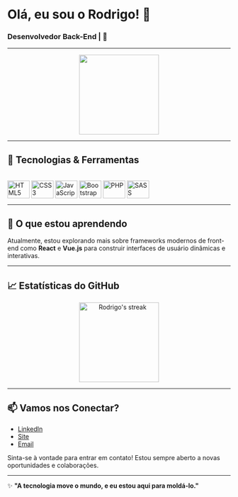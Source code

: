 # Olá, eu sou o Rodrigo! 👋

### Desenvolvedor Back-End | 🚀

---

<div align="center">
  <a href="https://github.com/roweizenmann">
    <img height="180em" src="https://github-readme-stats.vercel.app/api?username=roweizenmann&show_icons=true&theme=radical&include_all_commits=true&count_private=true"/>
  </a>
</div>

---

## 🔧 Tecnologias & Ferramentas

<div style="display: inline_block"><br>
  <img align="center" alt="HTML5" height="40" width="50" src="https://cdn.jsdelivr.net/gh/devicons/devicon/icons/html5/html5-original.svg">
  <img align="center" alt="CSS3" height="40" width="50" src="https://cdn.jsdelivr.net/gh/devicons/devicon/icons/css3/css3-original.svg">
  <img align="center" alt="JavaScript" height="40" width="50" src="https://cdn.jsdelivr.net/gh/devicons/devicon/icons/javascript/javascript-original.svg">
  <img align="center" alt="Bootstrap" height="40" width="50" src="https://cdn.jsdelivr.net/gh/devicons/devicon/icons/bootstrap/bootstrap-plain.svg">
  <img align="center" alt="PHP" height="40" width="50" src="https://cdn.jsdelivr.net/gh/devicons/devicon/icons/php/php-original.svg">
  <img align="center" alt="SASS" height="40" width="50" src="https://cdn.jsdelivr.net/gh/devicons/devicon/icons/sass/sass-original.svg">
</div>

---

## 🌱 O que estou aprendendo

Atualmente, estou explorando mais sobre frameworks modernos de front-end como **React** e **Vue.js** para construir interfaces de usuário dinâmicas e interativas.

---

## 📈 Estatísticas do GitHub

<div align="center">
  <a href="https://github.com/roweizenmann">
    <img height="180em" src="https://github-readme-streak-stats.herokuapp.com/?user=roweizenmann&theme=radical" alt="Rodrigo's streak"/>
  </a>
</div>

---

## 📫 Vamos nos Conectar?

- [LinkedIn](https://www.linkedin.com/in/rodigoweizenmann)
- [Site](https://rwdev.com.br)
- [Email](mailto:contato@rwdev.com.br)

Sinta-se à vontade para entrar em contato! Estou sempre aberto a novas oportunidades e colaborações.

---

✨ **"A tecnologia move o mundo, e eu estou aqui para moldá-lo."**
